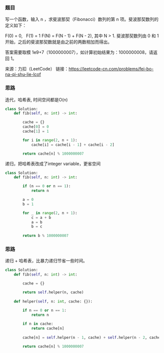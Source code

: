 ### 题目
写一个函数，输入 n ，求斐波那契（Fibonacci）数列的第 n 项。斐波那契数列的定义如下：

F(0) = 0,   F(1) = 1
F(N) = F(N - 1) + F(N - 2), 其中 N > 1.
斐波那契数列由 0 和 1 开始，之后的斐波那契数就是由之前的两数相加而得出。

答案需要取模 1e9+7（1000000007），如计算初始结果为：1000000008，请返回 1。

来源：力扣（LeetCode）
链接：https://leetcode-cn.com/problems/fei-bo-na-qi-shu-lie-lcof

### 思路
迭代，哈希表, 时间空间都是O(n)

```py
class Solution:
    def fib(self, n: int) -> int:

        cache = {}
        cache[0] = 0
        cache[1] = 1

        for i in range(2, n + 1):
            cache[i] = cache[i - 1] + cache[i - 2]

        return cache[n] % 1000000007
```

递归，把哈希表改成了integer variable，更省空间
```py
class Solution:
    def fib(self, n: int) -> int:

        if (n == 0 or n == 1):
            return n

        a = 0
        b = 1

        for _ in range(2, n + 1):
            c = a + b
            a = b
            b = c
        
        return b % 1000000007
```

### 思路
递归 + 哈希表，比暴力递归节省一些时间。

```py
class Solution:
    def fib(self, n: int) -> int:

        cache = {}

        return self.helper(n, cache)
    
    def helper(self, n: int, cache: {}):

        if n == 0 or n == 1:
            return n
        
        if n in cache:
            return cache[n]
        
        cache[n] = self.helper(n - 1, cache) + self.helper(n - 2, cache)

        return cache[n] % 1000000007
```
